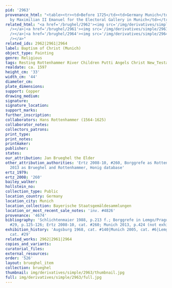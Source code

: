 ```yaml
---
pid: '2963'
provenance_html: "<table><tr><td>Before 1725</td><td>Germany Munich</td><td>Acquired
  by Maximilian II Emanuel for the Electoral Gallery in Munich</td></tr></table>"
related_html: "<a href='/brughel/2962'><img src='/img/derivatives/simple/2962/thumbnail.jpg'
  /></a>|<a href='/brughel/2961'><img src='/img/derivatives/simple/2961/thumbnail.jpg'
  /></a>|<a href='/brughel/2964'><img src='/img/derivatives/simple/2964/thumbnail.jpg'
  /></a>"
related_ids: 2962|2961|2964
label: Baptism of Christ (Munich)
object_type: Painting
genre: Religious
tags: Resting Rottenhammer River Children Putti Angels Christ New_Testament
realdate: ca. 1597
height_cm: '33'
width_cm: '44'
diameter_cm: 
plate_dimensions: 
support: Copper
drawing_medium: 
signature: 
signature_location: 
support_marks: 
further_inscription: 
collaborators: Hans Rottenhammer (1564-1625)
collaborator_notes: 
collectors_patrons: 
print_type: 
print_notes: 
printmaker: 
publisher: 
states: 
our_attribution: Jan Brueghel the Elder
other_attribution_authorities: 'Ertz 2008-10, #260, Borggrefe as Rottenhammer, Munich
  2013 as Brueghel and Rottenhammer, Honig database'
ertz_1979: 
ertz_2008: '260'
bailey_walker: 
hollstein_no: 
collection_type: Public
location_country: Germany
location_city: Munich
location_collection: Bayerische Staatsgemäldesammlungen
location_or_most_recent_sale_notes: 'inv. #4826'
provenance: '4674'
bibliography: 'Schlichtenmaier 1988, p.213 f.; Borggrefe in Lemgo/Prague 2008, cat.
  #29, p.125-126; Ertz 2008-10, cat. #260; Munich 2013, p.424 (not exhibited)'
exhibition_history: 'Augsburg 1968, cat. #140|Munich 2005, cat. #6|Lemgo/Prague 2008,
  cat. #29'
related_works: 2962|2961|2964
copies_and_variants: 
curatorial_files: 
external_resources: 
order: '526'
layout: brueghel_item
collection: brueghel
thumbnail: img/derivatives/simple/2963/thumbnail.jpg
full: img/derivatives/simple/2963/full.jpg
---
```

